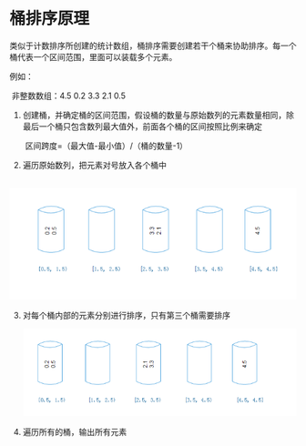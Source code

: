 # 桶排序原理



类似于计数排序所创建的统计数组，桶排序需要创建若干个桶来协助排序。每一个桶代表一个区间范围，里面可以装载多个元素。

例如：

​	非整数数组：4.5   0.2    3.3    2.1    0.5

1. 创建桶，并确定桶的区间范围，假设桶的数量与原始数列的元素数量相同，除最后一个桶只包含数列最大值外，前面各个桶的区间按照比例来确定

   ​	区间跨度=（最大值-最小值）/（桶的数量-1）

2. 遍历原始数列，把元素对号放入各个桶中

​	![1578814887973](./img/1578814887973.png)



3. 对每个桶内部的元素分别进行排序，只有第三个桶需要排序

   ![1578815008437](./img/1578815008437.png)

4. 遍历所有的桶，输出所有元素